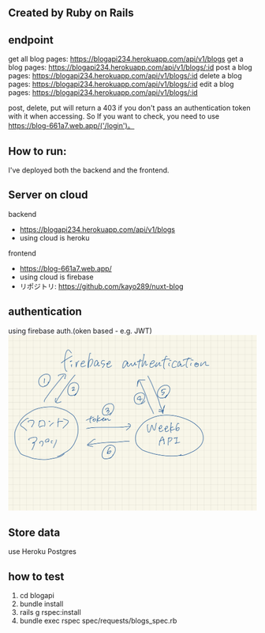 
## Created by Ruby on Rails

## endpoint

get all blog pages: https://blogapi234.herokuapp.com/api/v1/blogs
get a blog pages: https://blogapi234.herokuapp.com/api/v1/blogs/:id
post a blog pages: https://blogapi234.herokuapp.com/api/v1/blogs/:id
delete a blog pages: https://blogapi234.herokuapp.com/api/v1/blogs/:id
edit a blog pages: https://blogapi234.herokuapp.com/api/v1/blogs/:id


post, delete, put will return a 403 if you don't pass an authentication token with it when accessing.
So If you want to check, you need to use https://blog-661a7.web.app/('/login')。

## How to run:

I've deployed both the backend and the frontend.

## Server on cloud

backend
* https://blogapi234.herokuapp.com/api/v1/blogs
* using cloud is heroku

frontend
* https://blog-661a7.web.app/
* using cloud is firebase
* リポジトリ: https://github.com/kayo289/nuxt-blog

##  authentication
using firebase auth.(oken based - e.g. JWT)
![image](https://github.com/kayo289/blog_api/blob/master/architecture.jpg)

## Store data
use Heroku Postgres

## how to test
1. cd blogapi
2. bundle install
3. rails g rspec:install
4. bundle exec rspec spec/requests/blogs_spec.rb
